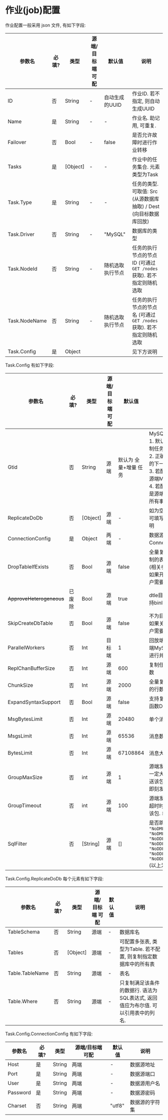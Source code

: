 <!-- -*- truncate-lines: t -*- -->

# 作业(job)配置

作业配置一般采用 json 文件, 有如下字段:

| 参数名        | 必填?         | 类型          | 源端/目标端 可配 | 默认值           | 说明                                                                  |
| ------------- | ------------- | ------------- | -------------    | -------------    | -------------                                                         |
| ID            | 否            | String        | -                | 自动生成的UUID   | 作业ID. 若不指定, 则自动生成UUID                                      |
| Name          | 是            | String        | -                | -                | 作业名. 助记用, 可重复.                                               |
| Failover      | 否            | Bool          | -                | false            | 是否允许故障时进行作业转移                                            |
| Tasks         | 是            | [Object]      | -                | -                | 作业中的任务集合. 元素类型为Task                                      |
| Task.Type     | 是            | String        | -                | -                | 任务的类型. 可取值: Src (从源数据库抽取) / Dest (向目标数据库回放)    |
| Task.Driver   | 否            | String        | -                | "MySQL"          | 数据库的类型                                                          |
| Task.NodeId   | 否            | String        | -                | 随机选取执行节点 | 任务的执行节点的节点ID (可通过 `GET /nodes` 获取). 若不指定则随机选取 |
| Task.NodeName | 否            | String        | -                | 随机选取执行节点 | 任务的执行节点的节点名 (可通过 `GET /nodes` 获取). 若不指定则随机选取 |
| Task.Config   | 是            | Object        |                  |                  | 见下方说明                                                            |

Task.Config 有如下字段:

| 参数名                      | 必填?         | 类型          | 源端/目标端 可配 | 默认值                | 说明                                                                                                                                                                                                                                                              |
| -------------               | ------------- | ------------- | -------------    | -------------         | -------------                                                                                                                                                                                                                                                     |
| Gtid                        | 否            | String        | 源端             | 默认为 全量+增量 任务 | MySQL的GTID点位, 可取值: <br/> 1. 默认为空, 则为 <全量+增量> 复制任务 <br/> 2. 正确的GTID, 则从指定的GTID的下一个事务开始增量复制 <br/> 3. 若配置不存在的GTID, 且SID是源端MySQL, 则报错 <br/> 4. 若配置不存在的GTID, 且SID不是源端MySQL, 则增量从源端复制所有事务 |
| ReplicateDoDb               | 否            | [Object]      | 源端             | -                     | 如为空`[]`, 则复制整个数据库实例. 可填写多元素. 元素内容见下方说明                                                                                                                                                                                                |
| ConnectionConfig            | 是            | Object        | 两端             | -                     | 数据源信息, 见下方 ConnectionConfig 说明                                                                                                                                                                                                                          |
| DropTableIfExists           | 否            | Bool          | 源端             | false                 | 全量复制时, 在目标端删除参与复制的表, 之后由dtle自动创建表结构 (相关参数: `SkipCreateDbTable`). 如果开启此选项, 目标端数据库用户需要有相应表的`DROP`权限.                                                                                                         |
| <s>ApproveHeterogeneous</s> | 已废除        | Bool          | 源端             | true                  | dtle目前仅支持转化SQL回放, 不支持binlog直接回放.                                                                                                                                                                                                                  |
| SkipCreateDbTable           | 否            | Bool          | 源端             | false                 | 不为目标库创建复制库和复制表. 如果关闭此选项, 目标端数据库用户需要有相应表的`CREATE`权限.                                                                                                                                                                         |
| ParallelWorkers             | 否            | Int           | 目标端           | 1                     | 回放端的并发数. 当值大于1, 且源端MySQL支持 [MTS](https://dev.mysql.com/doc/refman/5.7/en/replication-options-slave.html#sysvar_slave_parallel_workers) 时, 目标端会进行并行回放                                                                                   |
| ReplChanBufferSize          | 否            | Int           | 源端             | 600                   | 复制任务缓存的大小, 单位为事务数                                                                                                                                                                                                                                  |
| ChunkSize                   | 否            | Int           | 源端             | 2000                  | 全量复制时, 每次读取-传输-写入的行数                                                                                                                                                                                                                              |
| ExpandSyntaxSupport         | 否            | Bool          | 源端             | false                 | 支持复制 用户权限/存储过程DDL/函数DDL                                                                                                                                                                                                                             |
| MsgBytesLimit               | 否            | Int           | 源端             | 20480                 | 单个消息大小限制，单位是字节                                                                                                                                                                                                                                      |
| MsgsLimit                   | 否            | Int           | 源端             | 65536                 | 消息数量限制                                                                                                                                                                                                                                                      |
| BytesLimit                  | 否            | Int           | 源端             | 67108864              | 消息大小限制                                                                                                                                                                                                                                                      |
| GroupMaxSize                | 否            | int           | 源端             | 1                     | 源端发送数据时, 等待数据包达到一定大小(`GroupMaxSize`字节)后发送该包. 单位为字节. 默认值1表示即刻发送数据                                                                                                                                                         |
| GroupTimeout                | 否            | int           | 源端             | 100                   | 源端发送数据时, 等待数据包达到超时时间(`GroupTimeout`毫秒)发送该包. 单位为毫秒.                                                                                                                                                                                   |
| SqlFilter                   | 否            | [String]      | 源端             | []                    | 是否跳过一些事件, 如`["NoDML", "NoDMLDelete", "NoDMLInsert", "NoDMLUpdate", "NoDDL", "NoDDLAlterTableAddColumn", "NoDDLAlterTableDropColumn", "NoDDLAlterTableModifyColumn", "NoDDLAlterTableChangeColumn", "NoDDLAlterTableAlterColumn"]` (以上为所有的filter)   |


Task.Config.ReplicateDoDb 每个元素有如下字段:

| 参数名          | 必填?         | 类型          | 源端/目标端 可配 | 默认值        | 说明                                                                             |
| -------------   | ------------- | ------------- | -------------    | ------------- | -------------                                                                    |
| TableSchema     | 否            | String        | 源端             | -             | 数据库名                                                                         |
| Tables          | 否            | [Object]      | 源端             | -             | 可配置多张表, 类型为Table. 若不配置, 则复制指定数据库中的所有表                  |
| Table.TableName | 否            | String        | 源端             | -             | 表名                                                                             |
| Table.Where     | 否            | String        | 源端             | -             | 只复制满足该条件的数据行. 语法为SQL表达式, 返回值应为布尔值. 可以引用表中的列名. |


Task.Config.ConnectionConfig 有如下字段:

| 参数名        | 必填?         | 类型          | 源端/目标端 可配 | 默认值        | 说明           |
| ------------- | ------------- | ------------- | -------------    | ------------- | -------------  |
| Host          | 是            | String        | 两端             | -             | 数据源地址     |
| Port          | 是            | String        | 两端             | -             | 数据源端口     |
| User          | 是            | String        | 两端             | -             | 数据源用户名   |
| Password      | 是            | String        | 两端             | -             | 数据源密码     |
| Charset       | 否            | String        | 两端             | "utf8"        | 数据源的字符集 |
